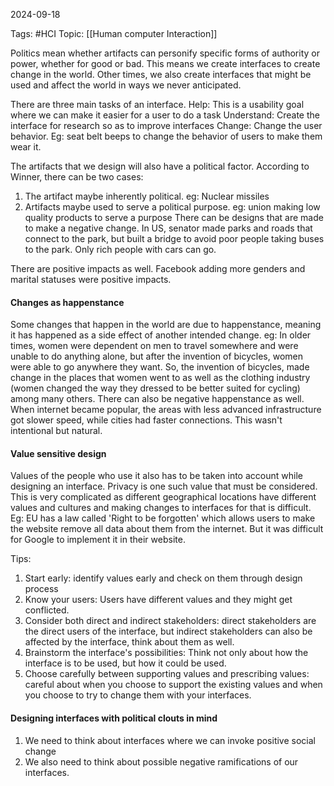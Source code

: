 2024-09-18

Tags: #HCI
Topic: [[Human computer Interaction]]

Politics mean whether artifacts can personify specific forms of authority or power, whether for good or bad. This means we create interfaces to create change in the world. Other times, we also create interfaces that might be used and affect the world in ways we never anticipated. 

There are three main tasks of an interface.
Help: This is a usability goal where we can make it easier for a user to do a task
Understand: Create the interface for research so as to improve interfaces
Change: Change the user behavior. Eg: seat belt beeps to change the behavior of users to make them wear it.

The artifacts that we design will also have a political factor. According to Winner, there can be two cases:
1. The artifact maybe inherently political. eg: Nuclear missiles
2. Artifacts maybe used to serve a political purpose. eg: union making low quality products to serve a purpose
There can be designs that are made to make a negative change. In US, senator made parks and roads that connect to the park, but built a bridge to avoid poor people taking buses to the park. Only rich people with cars can go. 

There are positive impacts as well. Facebook adding more genders and marital statuses were positive impacts.

#### Changes as happenstance
Some changes that happen in the world are due to happenstance, meaning it has happened as a side effect of another intended change. eg: In older times, women were dependent on men to travel somewhere and were unable to do anything alone, but after the invention of bicycles, women were able to go anywhere they want. So, the invention of bicycles, made change in the places that women went to as well as the clothing industry (women changed the way they dressed to be better suited for cycling) among many others.
There can also be negative happenstance as well. When internet became popular, the areas with less advanced infrastructure got slower speed, while cities had faster connections. This wasn't intentional but natural.

#### Value sensitive design
Values of the people who use it also has to be taken into account while designing an interface. Privacy is one such value that must be considered. This is very complicated as different geographical locations have different values and cultures and making changes to interfaces for that is difficult. Eg: EU has a law called 'Right to be forgotten' which allows users to make the website remove all data about them from the internet. But it was difficult for Google to implement it in their website.

Tips:
1. Start early: identify values early and check on them through design process
2. Know your users: Users have different values and they might get conflicted. 
3. Consider both direct and indirect stakeholders: direct stakeholders are the direct users of the interface, but indirect stakeholders can also be affected by the interface, think about them as well.
4. Brainstorm the interface's possibilities: Think not only about how the interface is to be used, but how it could be used.
5. Choose carefully between supporting values and prescribing values: careful about when you choose to support the existing values and when you choose to try to change them with your interfaces.

#### Designing interfaces with political clouts in mind

1. We need to think about interfaces where we can invoke positive social change
2. We also need to think about possible negative ramifications of our interfaces.




